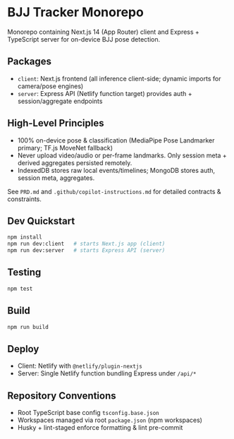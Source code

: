 # BJJ Tracker Monorepo

Monorepo containing Next.js 14 (App Router) client and Express + TypeScript server for on-device BJJ pose detection.

## Packages

- `client`: Next.js frontend (all inference client-side; dynamic imports for camera/pose engines)
- `server`: Express API (Netlify function target) provides auth + session/aggregate endpoints

## High-Level Principles

- 100% on-device pose & classification (MediaPipe Pose Landmarker primary; TF.js MoveNet fallback)
- Never upload video/audio or per-frame landmarks. Only session meta + derived aggregates persisted remotely.
- IndexedDB stores raw local events/timelines; MongoDB stores auth, session meta, aggregates.

See `PRD.md` and `.github/copilot-instructions.md` for detailed contracts & constraints.

## Dev Quickstart

```bash
npm install
npm run dev:client   # starts Next.js app (client)
npm run dev:server   # starts Express API (server)
```

## Testing

```bash
npm test
```

## Build

```bash
npm run build
```

## Deploy

- Client: Netlify with `@netlify/plugin-nextjs`
- Server: Single Netlify function bundling Express under `/api/*`

## Repository Conventions

- Root TypeScript base config `tsconfig.base.json`
- Workspaces managed via root `package.json` (npm workspaces)
- Husky + lint-staged enforce formatting & lint pre-commit
